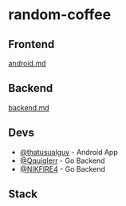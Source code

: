 # random-coffee

## Frontend
[android.md](android%2Fandroid.md)

## Backend
[backend.md](backend%2Fbackend.md)

## Devs
- [@thatusualguy](https://github.com/thatusualguy) - Android App
- [@Qquiqlerr](https://github.com/Qquiqlerr) - Go Backend
- [@NIKFIRE4](https://github.com/NIKFIRE4) - Go Backend

## Stack